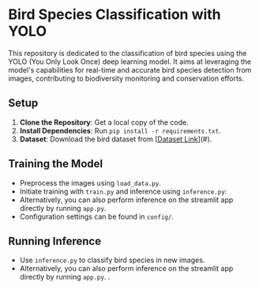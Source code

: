 # Bird Species Classification with YOLO

This repository is dedicated to the classification of bird species using the YOLO (You Only Look Once) deep learning model. It aims at leveraging the model's capabilities for real-time and accurate bird species detection from images, contributing to biodiversity monitoring and conservation efforts.

## Setup

1. **Clone the Repository**: Get a local copy of the code.
2. **Install Dependencies**: Run `pip install -r requirements.txt`.
3. **Dataset**: Download the bird dataset from [[Dataset Link](https://www.kaggle.com/datasets/gpiosenka/100-bird-species)](#).

## Training the Model

- Preprocess the images using `load_data.py`.
- Initiate training with `train.py` and inference using  `inference.py`:
- Alternatively, you can also perform inference on the streamlit app directly  by running `app.py`. 
- Configuration settings can be found in `config/`.

## Running Inference

- Use `inference.py` to classify bird species in new images.
- Alternatively, you can also perform inference on the streamlit app directly by running `app.py`. 
.
